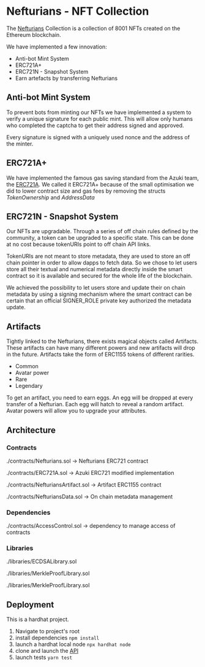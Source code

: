 # Nefturians - NFT Collection

The [Nefturians](https://nefturians.com) Collection is a collection of 8001 NFTs created on the Ethereum blockchain.

We have implemented a few innovation:

- Anti-bot Mint System
- ERC721A+
- ERC721N - Snapshot System
- Earn artefacts by transferring Nefturians

## Anti-bot Mint System

To prevent bots from minting our NFTs we have implemented a system to verify a unique signature for each public mint. This will allow only humans who completed the captcha to get their address signed and approved.

Every signature is signed with a uniquely used nonce and the address of the minter.

## ERC721A+

We have implemented the famous gas saving standard from the Azuki team, the [ERC721A](https://github.com/chiru-labs/ERC721A). We called it ERC721A+ because of the small optimisation we did to lower contract size and gas fees by removing the structs *TokenOwnership* and *AddressData*

## ERC721N - Snapshot System

Our NFTs are upgradable. Through a series of off chain rules defined by the community, a token can be upgraded to a specific state. This can be done at no cost because tokenURIs point to off chain API links. 

TokenURIs are not meant to store metadata, they are used to store an off chain pointer in order to allow dapps to fetch data. So we chose to let users store all their textual and numerical metadata directly inside the smart contract so it is available and secured for the whole life of the blockchain.

We achieved the possibility to let users store and update their on chain metadata by using a signing mechanism where the smart contract can be certain that an official SIGNER_ROLE private key authorized the metadata update.

## Artifacts

Tightly linked to the Nefturians, there exists magical objects called Artifacts. These artifacts can have many different powers and new artifacts will drop in the future. Artifacts take the form of ERC1155 tokens of different rarities.

- Common
- Avatar power
- Rare
- Legendary

To get an artifact, you need to earn eggs. An egg will be dropped at every transfer of a Nefturian. Each egg will hatch to reveal a random artifact.
Avatar powers will allow you to upgrade your attributes.

## Architecture
### Contracts
./contracts/Nefturians.sol -> Nefturians ERC721 contract

./contracts/ERC721A.sol -> Azuki ERC721 modified implementation

./contracts/NefturiansArtifact.sol -> Artifact ERC1155 contract

./contracts/NefturiansData.sol -> On chain metadata management

### Dependencies
./contracts/AccessControl.sol -> dependency to manage access of contracts

### Libraries
./libraries/ECDSALibrary.sol

./libraries/MerkleProofLibrary.sol

./libraries/MerkleProofLibrary.sol

## Deployment
This is a hardhat project.

1. Navigate to project's root
2. install dependencies
  ```npm install```
3. launch a hardhat local node
  ```npx hardhat node```
4. clone and launch the [API](http://github.com)
5. launch tests
  ```yarn test```
